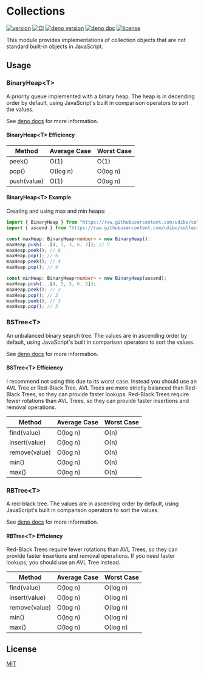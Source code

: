 # Collections

[![version](https://img.shields.io/badge/release-v0.2.2-success)](https://github.com/udibo/collections/tree/v0.2.2)
[![CI](https://github.com/udibo/collections/workflows/CI/badge.svg)](https://github.com/udibo/collections/actions?query=workflow%3ACI)
[![deno version](https://img.shields.io/badge/deno-v1.1.2-success)](https://github.com/denoland/deno/tree/v1.1.2)
[![deno doc](https://doc.deno.land/badge.svg)](https://doc.deno.land/https/raw.githubusercontent.com/udibo/collections/v0.2.2/mod.ts)
[![license](https://img.shields.io/github/license/udibo/collections)](https://github.com/udibo/collections/blob/master/LICENSE)

This module provides implementations of collection objects that are not standard built-in objects in JavaScript.

## Usage

### BinaryHeap<T\>

A priority queue implemented with a binary heap. The heap is in decending order by default,
using JavaScript's built in comparison operators to sort the values.

See [deno docs](https://doc.deno.land/https/raw.githubusercontent.com/udibo/collections/v0.2.2/mod.ts#BinaryHeap) for more information.

#### BinaryHeap<T\> Efficiency

| Method | Average Case | Worst Case |
|---|---|---|
| peek() | O(1) | O(1) |
| pop() | O(log n) | O(log n) |
| push(value) | O(1) | O(log n) |

#### BinaryHeap<T\> Example

Creating and using max and min heaps:

```ts
import { BinaryHeap } from "https://raw.githubusercontent.com/udibo/collections/v0.2.2/binary_heap.ts";
import { ascend } from "https://raw.githubusercontent.com/udibo/collections/v0.2.2/comparators.ts";

const maxHeap: BinaryHeap<number> = new BinaryHeap();
maxHeap.push(...[4, 1, 3, 6, 2]); // 5
maxHeap.peek(); // 6
maxHeap.pop(); // 6
maxHeap.peek(); // 4
maxHeap.pop(); // 4

const minHeap: BinaryHeap<number> = new BinaryHeap(ascend);
maxHeap.push(...[4, 5, 3, 6, 2]);
maxHeap.peek(); // 2
maxHeap.pop(); // 2
maxHeap.peek(); // 3
maxHeap.pop(); // 3
```

### BSTree<T\>

An unbalanced binary search tree. The values are in ascending order by default,
using JavaScript's built in comparison operators to sort the values.

See [deno docs](https://doc.deno.land/https/raw.githubusercontent.com/udibo/collections/v0.2.2/mod.ts#BSTree) for more information.

#### BSTree<T\> Efficiency

I recommend not using this due to its worst case. Instead you should use an AVL Tree or Red-Black Tree.
AVL Trees are more strictly balanced than Red-Black Trees, so they can provide faster lookups.
Red-Black Trees require fewer rotations than AVL Trees, so they can provide faster insertions and removal operations.

| Method | Average Case | Worst Case |
|---|---|---|
| find(value) | O(log n) | O(n) |
| insert(value) | O(log n) | O(n) |
| remove(value) | O(log n) | O(n) |
| min() | O(log n) | O(n) |
| max() | O(log n) | O(n) |

### RBTree<T\>

A red-black tree. The values are in ascending order by default,
using JavaScript's built in comparison operators to sort the values.

See [deno docs](https://doc.deno.land/https/raw.githubusercontent.com/udibo/collections/v0.2.2/mod.ts#RBTree) for more information.

#### RBTree<T\> Efficiency

Red-Black Trees require fewer rotations than AVL Trees,
so they can provide faster insertions and removal operations.
If you need faster lookups, you should use an AVL Tree instead.

| Method | Average Case | Worst Case |
|---|---|---|
| find(value) | O(log n) | O(log n) |
| insert(value) | O(log n) | O(log n) |
| remove(value) | O(log n) | O(log n) |
| min() | O(log n) | O(log n) |
| max() | O(log n) | O(log n) |

## License

[MIT](LICENSE)

